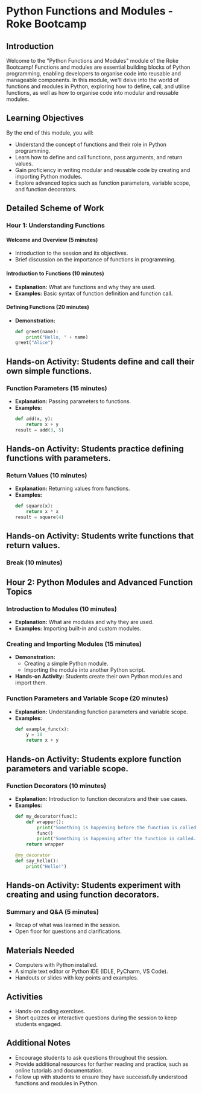 # Python Functions and Modules - Roke Bootcamp

## Introduction
Welcome to the "Python Functions and Modules" module of the Roke Bootcamp! Functions and modules are essential building blocks of Python programming, enabling developers to organise code into reusable and manageable components. In this module, we'll delve into the world of functions and modules in Python, exploring how to define, call, and utilise functions, as well as how to organise code into modular and reusable modules.

## Learning Objectives
By the end of this module, you will:
- Understand the concept of functions and their role in Python programming.
- Learn how to define and call functions, pass arguments, and return values.
- Gain proficiency in writing modular and reusable code by creating and importing Python modules.
- Explore advanced topics such as function parameters, variable scope, and function decorators.

## Detailed Scheme of Work

### Hour 1: Understanding Functions

#### Welcome and Overview (5 minutes)
- Introduction to the session and its objectives.
- Brief discussion on the importance of functions in programming.

#### Introduction to Functions (10 minutes)
- **Explanation:** What are functions and why they are used.
- **Examples:** Basic syntax of function definition and function call.

#### Defining Functions (20 minutes)
- **Demonstration:** 
  ```python
  def greet(name):
      print("Hello, " + name)
  greet("Alice")

## Hands-on Activity: Students define and call their own simple functions.

### Function Parameters (15 minutes)
- **Explanation:** Passing parameters to functions.
- **Examples:**
  ```python
  def add(x, y):
      return x + y
  result = add(3, 5)

## Hands-on Activity: Students practice defining functions with parameters.

### Return Values (10 minutes)
- **Explanation:** Returning values from functions.
- **Examples:**
  ```python
  def square(x):
      return x * x
  result = square(4)

## Hands-on Activity: Students write functions that return values.

### Break (10 minutes)

## Hour 2: Python Modules and Advanced Function Topics

### Introduction to Modules (10 minutes)
- **Explanation:** What are modules and why they are used.
- **Examples:** Importing built-in and custom modules.

### Creating and Importing Modules (15 minutes)
- **Demonstration:**
  - Creating a simple Python module.
  - Importing the module into another Python script.
- **Hands-on Activity:** Students create their own Python modules and import them.

### Function Parameters and Variable Scope (20 minutes)
- **Explanation:** Understanding function parameters and variable scope.
- **Examples:**
  ```python
  def example_func(x):
      y = 10
      return x + y

## Hands-on Activity: Students explore function parameters and variable scope.

### Function Decorators (10 minutes)
- **Explanation:** Introduction to function decorators and their use cases.
- **Examples:**
  ```python
  def my_decorator(func):
      def wrapper():
          print("Something is happening before the function is called.")
          func()
          print("Something is happening after the function is called.")
      return wrapper
  
  @my_decorator
  def say_hello():
      print("Hello!")

## Hands-on Activity: Students experiment with creating and using function decorators.

### Summary and Q&A (5 minutes)
- Recap of what was learned in the session.
- Open floor for questions and clarifications.

## Materials Needed
- Computers with Python installed.
- A simple text editor or Python IDE (IDLE, PyCharm, VS Code).
- Handouts or slides with key points and examples.

## Activities
- Hands-on coding exercises.
- Short quizzes or interactive questions during the session to keep students engaged.

## Additional Notes
- Encourage students to ask questions throughout the session.
- Provide additional resources for further reading and practice, such as online tutorials and documentation.
- Follow up with students to ensure they have successfully understood functions and modules in Python.


